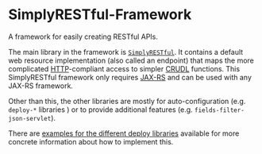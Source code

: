 # SimplyRESTful-Framework
A framework for easily creating RESTful APIs.

The main library in the framework is [`SimplyRESTful`](/SimplyRESTful). It contains a default web resource implementation (also called an endpoint) that maps the more complicated [HTTP](https://tools.ietf.org/html/rfc7231)-compliant access to simpler [CRUDL](https://en.wikipedia.org/wiki/Create,_read,_update_and_delete) functions. This SimplyRESTful framework only requires [JAX-RS](https://jakarta.ee/specifications/restful-ws/) and can be used with any JAX-RS framework.

Other than this, the other libraries are mostly for auto-configuration (e.g. `deploy-*` libraries ) or to provide additional features (e.g. `fields-filter-json-servlet`). 

There are [examples for the different deploy libraries](/examples/) available for more concrete information about how to implement this.
